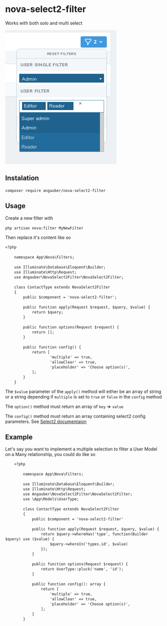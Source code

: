 # nova-select2-filter
Works with both solo and multi select

![multi](screenshots/multi.png)

## Instalation

`composer require angauber/nova-select2-filter`

## Usage
Create a new filter with 

`php artisan nova:filter MyNewFilter`

Then replace it's content like so


    

    <?php
        
        namespace App\Nova\Filters;
        
        use Illuminate\Database\Eloquent\Builder;
        use Illuminate\Http\Request;
        use Angauber\NovaSelect2Filter\NovaSelect2Filter;
        
        class ContactType extends NovaSelect2Filter
        {
        	public $component = 'nova-select2-filter';
        
        	public function apply(Request $request, $query, $value) {
        		return $query;
        	}
        
        	public function options(Request $request) {
        		return [];
        	}
        
        	public function config() {
        		return [
        				'multiple' => true,
        				'allowClear' => true,
        				'placeholder' => 'Choose option(s)',
        		];
        	}
        }

The `$value` parameter of the `apply()` method will either be an array of string or a string depending if `multiple` is set to `true` or `false` in the `config` method

The `option()` method must return an array of `key` => `value`

The `config()` method must return an array containing select2 config parameters.
See [Select2 documentaion](https://select2.org/configuration/options-api "Select2 documentaion")

## Example

Let's say you want to implement a multiple selection to filter a User Model on a Many relationship, you could do like so

        <?php
        
            namespace App\Nova\Filters;
        
        	use Illuminate\Database\Eloquent\Builder;
        	use Illuminate\Http\Request;
        	use Angauber\NovaSelect2Filter\NovaSelect2Filter;
        	use \App\Models\UserType;
        
        	class ContactType extends NovaSelect2Filter
        	{
        		public $component = 'nova-select2-filter'
        
        		public function apply(Request $request, $query, $value) {
        		    return $query->whereHas('type', function(Builder $query) use ($value) {
        		        $query->whereIn('types.id', $value)
        		    });
        		}
        
        		public function options(Request $request) {
        			return UserType::pluck('name', 'id');
        		}
        
        		public function config(): array {
        		    return [
        				'multiple' => true,
        				'allowClear' => true,
        				'placeholder' => 'Choose option(s)',
        			];
        		}
        	}
    
